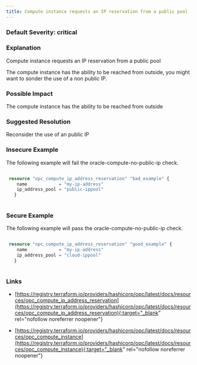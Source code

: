 ```yaml
---
title: Compute instance requests an IP reservation from a public pool
---
```


### Default Severity: <span class="severity critical">critical</span>

### Explanation

Compute instance requests an IP reservation from a public pool

The compute instance has the ability to be reached from outside, you might want to sonder the use of a non public IP.

### Possible Impact
The compute instance has the ability to be reached from outside

### Suggested Resolution
Reconsider the use of an public IP


### Insecure Example

The following example will fail the oracle-compute-no-public-ip check.
```terraform

 resource "opc_compute_ip_address_reservation" "bad_example" {
 	name            = "my-ip-address"
 	ip_address_pool = "public-ippool"
   }
 
```



### Secure Example

The following example will pass the oracle-compute-no-public-ip check.
```terraform

 resource "opc_compute_ip_address_reservation" "good_example" {
 	name            = "my-ip-address"
 	ip_address_pool = "cloud-ippool"
   }
 
```



### Links


- [https://registry.terraform.io/providers/hashicorp/opc/latest/docs/resources/opc_compute_ip_address_reservation](https://registry.terraform.io/providers/hashicorp/opc/latest/docs/resources/opc_compute_ip_address_reservation){:target="_blank" rel="nofollow noreferrer noopener"}

- [https://registry.terraform.io/providers/hashicorp/opc/latest/docs/resources/opc_compute_instance](https://registry.terraform.io/providers/hashicorp/opc/latest/docs/resources/opc_compute_instance){:target="_blank" rel="nofollow noreferrer noopener"}



